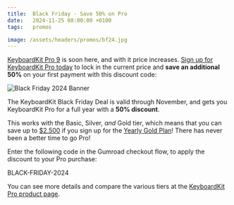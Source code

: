 ```yaml
---
title:  Black Friday - Save 50% on Pro
date:   2024-11-25 08:00:00 +0100
tags:   promos

image: /assets/headers/promos/bf24.jpg
---
```


[KeyboardKit Pro 9](/pro) is soon here, and with it price increases. [Sign up for KeyboardKit Pro today](/pro) to lock in the current price and **save an additional 50%** on your first payment with this discount code:

![Black Friday 2024 Banner]({{page.image}})

The KeyboardKit Black Friday Deal is valid through November, and gets you KeyboardKit Pro for a full year with a **50% discount**.

This works with the Basic, Silver, *and* Gold tier, which means that you can save up to [$2.500](/pro) if you sign up for the [Yearly Gold Plan](/pro)! There has never been a better time to go Pro!

Enter the following code in the Gumroad checkout flow, to apply the discount to your Pro purchase:

<div class="box pro">
  BLACK-FRIDAY-2024
</div>

You can see more details and compare the various tiers at the [KeyboardKit Pro product page](/pro).